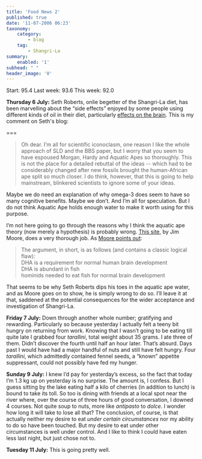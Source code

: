 ```yaml
---
title: 'Food News 2'
published: true
date: '11-07-2006 06:23'
taxonomy:
    category:
        - blog
    tag:
        - Shangri-La
summary:
    enabled: '1'
subhead: " "
header_image: '0'
---
```


Start: 95.4 Last week: 93.6 This week: 92.0

**Thursday 6 July:** Seth Roberts, onlie begetter of the Shangri-La diet, has been marvelling about the “side effects” enjoyed by some people using different kinds of oil in their diet, particularly [effects on the brain](https://web.archive.org/web/20181203053232/http://archives.sethroberts.net/blog/2006/07/05/brain-food/). This is my comment on Seth's blog:

===

> Oh dear. I’m all for scientific iconoclasm, one reason I like the whole approach of SLD and the BBS paper, but I worry that you seem to have espoused Morgan, Hardy and Aquatic Apes so thoroughly. This is not the place for a detailed rebuttal of the ideas -- which had to be considerably changed after new fossils brought the human-African ape split so much closer. I do think, however, that this is going to help mainstream, blinkered scientists to ignore some of your ideas.

Maybe we do need an explanation of why omega-3 does seem to have so many cognitive benefits. Maybe we don’t. And I’m all for speculation. But I do not think Aquatic Ape holds enough water to make it worth using for this purpose.

I’m not here going to go through the reasons why I think the aquatic ape theory (now merely a hypothesis) is probably wrong. [This site](https://www.aquaticape.org/), by Jim Moore, does a very thorough job. As [Moore points out](https://www.aquaticape.org/omega3.html):

> The argument, in short, is as follows (and contains a classic logical flaw):  
> DHA is a requirement for normal human brain development  
> DHA is abundant in fish  
> hominids needed to eat fish for normal brain development

That seems to be why Seth Roberts dips his toes in the aquatic ape water, and as Moore goes on to show, he is simply wrong to do so. I’ll leave it at that, saddened at the potential consequences for the wider acceptance and investigation of Shangri-La.

**Friday 7 July:** Down through another whole number; gratifying and rewarding. Particularly so because yesterday I actually felt a teeny bit hungry on returning from work. Knowing that I wasn’t going to be eating till quite late I grabbed four _tarallini_, total weight about 35 grams. I ate three of them. Didn’t discover the fourth until half an hour later. That’s absurd. Days past I would have had a major handful of nuts and still have felt hungry. Four _tarallini_, which admittedly contained fennel seeds, a “known” appetite suppressant, could not possibly have fed my hunger.

**Sunday 9 July:** I knew I’d pay for yesterday’s excess, so the fact that today I’m 1.3 kg up on yesterday is no surprise. The amount is, I confess. But I guess sitting by the lake eating half a kilo of cherries (in addition to lunch) is bound to take its toll. So too is dining with friends at a local spot near the river where, over the course of three hours of good conversation, I downed 4 courses. Not quite soup to nuts, more like _antipasto_ to _dolce_. I wonder how long it will take to lose all that? The conclusion, of course, is that actually neither my desire to eat _under certain circumstances_ nor my ability to do so have been touched. But my desire to eat under other circumstances is well under control. And I like to think I could have eaten less last night, but just chose not to.

**Tuesday 11 July:** This is going pretty well.
